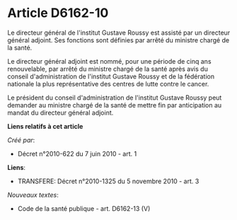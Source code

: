 # Article D6162-10

Le directeur général de l'institut Gustave Roussy est assisté par un directeur général adjoint. Ses fonctions sont définies
par arrêté du ministre chargé de la santé. 

Le directeur général adjoint est nommé, pour une période de cinq ans renouvelable, par arrêté du ministre chargé de la santé
après avis du conseil d'administration de l'institut Gustave Roussy et de la fédération nationale la plus représentative des
centres de lutte contre le cancer. 

Le président du conseil d'administration de l'institut Gustave Roussy peut demander au ministre chargé de la santé de mettre
fin par anticipation au mandat du directeur général adjoint.

**Liens relatifs à cet article**

_Créé par_:

  - Décret n°2010-622 du 7 juin 2010 - art. 1

**Liens**:

  - TRANSFERE: Décret n°2010-1325 du 5 novembre 2010 - art. 3

_Nouveaux textes_:

  - Code de la santé publique - art. D6162-13 (V)
